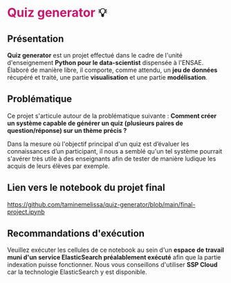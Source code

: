 # **<span style="color: #CC146C">Quiz generator </span>** 💡

## Présentation

**Quiz generator** est un projet effectué dans le cadre de l'unité d'enseignement **Python pour le data-scientist** dispensée à l'ENSAE. Élaboré de manière libre, il comporte, comme attendu, un **jeu de données** récupéré et traité, une partie **visualisation** et une partie **modélisation**. 

## Problématique

Ce projet s'articule autour de la problématique suivante : **Comment créer un système capable de générer un quiz (plusieurs paires de question/réponse) sur un thème précis ?**

Dans la mesure où l'objectif principal d'un quiz est d’évaluer les connaissances d’un participant, il nous a semblé qu'un tel système pourrait s'avérer très utile à des enseignants afin de tester de manière ludique les acquis de leurs élèves par exemple. 

## Lien vers le notebook du projet final

https://github.com/taminemelissa/quiz-generator/blob/main/final-project.ipynb

## Recommandations d'exécution

Veuillez exécuter les cellules de ce notebook au sein d'un **espace de travail muni d'un service ElasticSearch préalablement exécuté** afin que la partie indexation puisse fonctionner. Nous vous conseillons d'utiliser **SSP Cloud** car la technologie ElasticSearch y est disponible.

